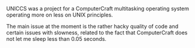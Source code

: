 UNICCS was a project for a ComputerCraft multitasking operating system operating more on less on UNIX principles.

The main issue at the moment is the rather hacky quality of code and certain issues with slowness, related to the fact that ComputerCraft does not 
let me sleep less than 0.05 seconds.

